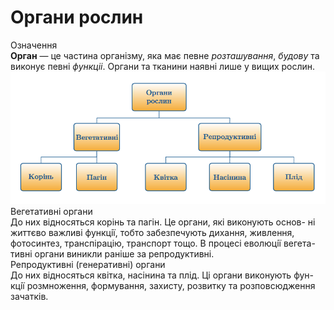 # Органи рослин
<div class="eoz-wrap">
<span class="eoz">Означення</span>
<div class="eoz-text">
<b>Орган</b> — це частина органiзму, яка має певне <i>розташування</i>, 
<i>будову</i> та виконує певнi <i>функцiі</i>. Органи та тканини наявнi лише у вищих рослин.
</div>
</div>

<img src="organy.png" alt="Органи рослин"/>

<div class="ebio-wrap">
<span class="ebio">Вегетативнi органи</span>
<div class="ebio-text">
До них вiдносяться корiнь та пагiн. Це органи, якi виконують основ- нi життєво важливi функцiї, тобто забезпечують дихання, живлення, фотосинтез, транспiрацiю, транспорт тощо. В процесi еволюцiї вегета- тивнi органи виникли ранiше за репродуктивнi.
</div>
</div>


<div class="ebio-wrap">
<span class="ebio">Репродуктивнi (генеративнi) органи</span>
<div class="ebio-text">
До них вiдносяться квiтка, насiнина та плiд. Цi органи виконують фун- кцiї розмноження, формування, захисту, розвитку та розповсюдження зачаткiв.
</div>
</div>